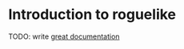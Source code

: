 # Introduction to roguelike

TODO: write [great documentation](http://jacobian.org/writing/great-documentation/what-to-write/)
